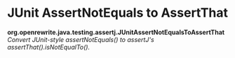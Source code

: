 # JUnit AssertNotEquals to AssertThat

**org.openrewrite.java.testing.assertj.JUnitAssertNotEqualsToAssertThat**  
_Convert JUnit-style assertNotEquals\(\) to assertJ's assertThat\(\).isNotEqualTo\(\)._

